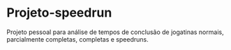 # Projeto-speedrun
Projeto pessoal para análise de tempos de conclusão de jogatinas normais, parcialmente completas, completas e speedruns.
